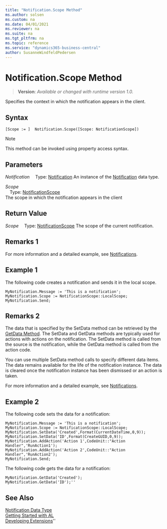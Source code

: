 ```yaml
---
title: "Notification.Scope Method"
ms.author: solsen
ms.custom: na
ms.date: 04/01/2021
ms.reviewer: na
ms.suite: na
ms.tgt_pltfrm: na
ms.topic: reference
ms.service: "dynamics365-business-central"
author: SusanneWindfeldPedersen
---
```

[//]: # (START>DO_NOT_EDIT)
[//]: # (IMPORTANT:Do not edit any of the content between here and the END>DO_NOT_EDIT.)
[//]: # (Any modifications should be made in the .xml files in the ModernDev repo.)
# Notification.Scope Method
> **Version**: _Available or changed with runtime version 1.0._

Specifies the context in which the notification appears in the client.


## Syntax
```
[Scope := ]  Notification.Scope([Scope: NotificationScope])
```
> [!NOTE]
> This method can be invoked using property access syntax.
## Parameters
*Notification*
&emsp;Type: [Notification](notification-data-type.md)
An instance of the [Notification](notification-data-type.md) data type.

*Scope*  
&emsp;Type: [NotificationScope](../notificationscope/notificationscope-option.md)  
The scope in which the notification appears in the client  


## Return Value
*Scope*
&emsp;Type: [NotificationScope](../notificationscope/notificationscope-option.md)
The scope of the current notification.


[//]: # (IMPORTANT: END>DO_NOT_EDIT)

## Remarks 1

For more information and a detailed example, see [Notifications](../../devenv-notifications-developing.md).

##  Example 1

The following code creates a notification and sends it in the local scope.

```al
MyNotification.Message := 'This is a notification';
MyNotification.Scope := NotificationScope::LocalScope;
MyNotification.Send;
```

## Remarks 2
The data that is specified by the SetData method can be retrieved by the [GetData Method](../library.md). The SetData and GetData methods are typically used for actions with actions on the notification. The SetData method is called from the source is the notification, while the GetData method is called from the action code.

You can use multiple SetData method calls to specify different data items. The data remains available for the life of the notification instance. The data is cleared once the notification instance has been dismissed or an action is taken.

For more information and a detailed example, see [Notifications](../../devenv-notifications-developing.md).

##  Example 2

The following code sets the data for a notification:

```al
MyNotification.Message := 'This is a notification';
MyNotification.Scope := NotificationScope::LocalScope;
MyNotification.SetData('Created',Format(CurrentDateTime,0,9));
MyNotification.SetData('ID',Format(CreateGUID,0,9));
MyNotification.AddAction('Action 1',CodeUnit::"Action Handler",'RunAction1');
MyNotification.AddAction('Action 2',CodeUnit::"Action Handler",'RunAction2');
MyNotification.Send;
```
The following code gets the data for a notification:

```al
MyNotification.GetData('Created');
MyNotification.GetData('ID');''
```

## See Also
[Notification Data Type](notification-data-type.md)  
[Getting Started with AL](../../devenv-get-started.md)  
[Developing Extensions](../../devenv-dev-overview.md)''
